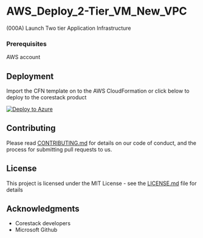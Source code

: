 
# AWS_Deploy_2-Tier_VM_New_VPC

(000A) Launch Two tier Application Infrastructure

### Prerequisites

AWS account

## Deployment

Import the CFN template on to the AWS CloudFormation or click below to deploy to the corestack product 

[![Deploy to Azure](https://docs.corestack.io/wp-content/uploads/2019/09/deploy-to-corestack.svg)](http://192.168.2.201/heatstack/templates?repositories=github&url=https://raw.githubusercontent.com/corestacklabs/Templates/master/AWS_Deploy_2-Tier_VM_New_VPC/AWS_Deploy_2-Tier_VM_New_VPC_content.json&engine=cfn&type[0]=Cloud&classification[0]=Provisioning&scope=tenant#/mytemplates)

## Contributing

Please read [CONTRIBUTING.md](https://gist.github.com/karthick-kk/30e4fd3f279492b4f040d5cd569d21d0) for details on our code of conduct, and the process for submitting pull requests to us.

## License

This project is licensed under the MIT License - see the [LICENSE.md](LICENSE.md) file for details

## Acknowledgments

* Corestack developers
* Microsoft Github

